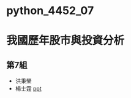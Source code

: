 # python_4452_07
# 我國歷年股市與投資分析
## 第7組
* 洪秉榮
* 楊士霆
<a href = "https://docs.google.com/presentation/d/1OEBRdMucaJTpdA3fvYH1YB97jrlw4BZLTMsOxadRy3E/edit#slide=id.g147233e3494_0_7
">ppt</a>
